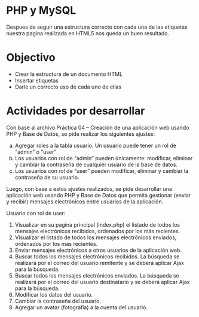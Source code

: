 # PHP y MySQL
Despues de seguir una estructura correcto con cada una de las etiquetas nuestra pagina realizada en HTML5 nos queda un buen resultado.


<h1>Objectivo</h1>

<ul>  
  <li> Crear la estructura de un documento HTML </li>
  <li> Insertar etiquetas </li>
  <li> Darle un correcto uso de cada uno de ellas </li>
</ul>

<h1>Actividades por desarrollar</h1>
<p>Con base al archivo Práctica 04 – Creación de una aplicación web usando PHP y Base de Datos, se pide realizar los siguientes ajustes:</p>

<ol type="a">
  <li>Agregar roles a la tabla usuario. Un usuario puede tener un rol de “admin” o “user”</li>
  <li>Los usuarios con rol de “admin” pueden únicamente: modificar, eliminar y cambiar la contraseña de cualquier usuario de la base de datos.</li>
  <li>Los usuarios con rol de “user” pueden modificar, eliminar y cambiar la contraseña de su usuario.</li>
</ol> 

<p>Luego, con base a estos ajustes realizados, se pide desarrollar una aplicación web usando PHP y Base de Datos que permita gestionar (enviar y recibir) mensajes electrónicos entre usuarios de la aplicación.</p>

<p>Usuario con rol de user:</p>

<ol type="d">
  <li>Visualizar en su pagina principal (index.php) el listado de todos los mensajes electrónicos recibidos, ordenados por los más recientes.</li>
  <li>Visualizar el listado de todos los mensajes electrónicos enviados, ordenados por los más recientes.</li>
  <li>Enviar mensajes electrónicos a otros usuarios de la aplicación web.</li>
  <li>Buscar todos los mensajes electrónicos recibidos. La búsqueda se realizará por el correo del usuario remitente y se deberá aplicar Ajax para la búsqueda.</li>
  <li>Buscar todos los mensajes electrónicos enviados. La búsqueda se realizará por el correo del usuario destinatario y se deberá aplicar Ajax para la búsqueda.</li>
  <li>Modificar los datos del usuario.</li>
  <li>Cambiar la contraseña del usuario.</li>
  <li>Agregar un avatar (fotografía) a la cuenta del usuario.</li>

</ol>









